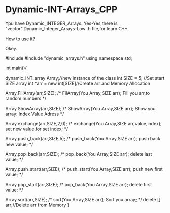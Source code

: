 # Dynamic-INT-Arrays_CPP
Ypu have Dynamic_INTEGER_Arrays. Yes-Yes,there is "vector".Dynamic_Integer_Arrays-Low .h file,for learn C++.

How to use it?

Okey.

#include <iostream>
#include "dynamic_arrays.h"
using namespace std;
  
int main(){
  
  dynamic_INT_array Array;//new instance of the class
  int SIZE = 5; //Set start SIZE array
  int *arr = new int[SIZE]//Create arr and Memory Allocation
  
  Array.FillArray(arr,SIZE);
  /*
    FilArray(You Array,SIZE arr);
    Fill you arr,to random numbers
  */
  
  Array.ShowArray(arr,SIZE);
  /*
    ShowArray(You Array,SIZE arr);
    Show you array: Index   Value   Adress
  */
  
  Array.exchange(arr,SIZE,2,0);
 /*
  exchange(You Array,SIZE arr,value,index); 
  set new value,for set index;
 */
  
  Array.push_back(arr,SIZE,5);
  /*
    push_back(You Array,SIZE arr);
    push back new value;
  */
  
  Array.pop_back(arr,SIZE);
   /*
    pop_back(You Array,SIZE arr);
    delete last value;
  */
  
  Array.push_start(arr,SIZE);
  /*
    push_start(You Array,SIZE arr);
    push new first value;
  */
  
  Array.pop_start(arr,SIZE);
   /*
    pop_back(You Array,SIZE arr);
    delete first value;
  */
  
  Array.sort(arr,SIZE);
  /*
    sort(You Array,SIZE arr);
    Sort you array;
  */
  delete [] arr;//Delete arr from Memory
}
  
